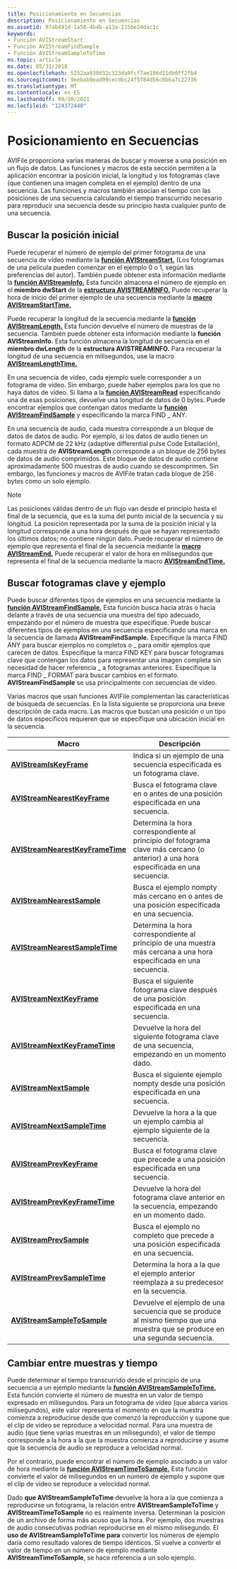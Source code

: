 ```yaml
---
title: Posicionamiento en Secuencias
description: Posicionamiento en Secuencias
ms.assetid: 97ab491d-1a58-4b4b-a13a-215be24dac1c
keywords:
- Función AVIStreamStart
- Función AVIStreamFindSample
- Función AVIStreamSampleToTime
ms.topic: article
ms.date: 05/31/2018
ms.openlocfilehash: 5252aa938d32c323da9fcf7ae106d11db0ff2fb4
ms.sourcegitcommit: 9eebab0ead09cecdbc24f5f84d56c8b6a7c22736
ms.translationtype: MT
ms.contentlocale: es-ES
ms.lasthandoff: 09/10/2021
ms.locfileid: "124372440"
---
```

# <a name="positioning-in-streams"></a>Posicionamiento en Secuencias

AVIFile proporciona varias maneras de buscar y moverse a una posición en un flujo de datos. Las funciones y macros de esta sección permiten a la aplicación encontrar la posición inicial, la longitud y los fotogramas clave (que contienen una imagen completa en el ejemplo) dentro de una secuencia. Las funciones y macros también asocian el tiempo con las posiciones de una secuencia calculando el tiempo transcurrido necesario para reproducir una secuencia desde su principio hasta cualquier punto de una secuencia.

## <a name="finding-the-starting-position"></a>Buscar la posición inicial

Puede recuperar el número de ejemplo del primer fotograma de una secuencia de vídeo mediante la [**función AVIStreamStart.**](/windows/desktop/api/Vfw/nf-vfw-avistreamstart) (Los fotogramas de una película pueden comenzar en el ejemplo 0 o 1, según las preferencias del autor). También puede obtener esta información mediante la [**función AVIStreamInfo.**](/windows/desktop/api/Vfw/nf-vfw-avistreaminfoa) Esta función almacena el número de ejemplo en el **miembro dwStart** de la [**estructura AVISTREAMINFO.**](/windows/desktop/api/Vfw/ns-vfw-avistreaminfoa) Puede recuperar la hora de inicio del primer ejemplo de una secuencia mediante la [**macro AVIStreamStartTime.**](/windows/desktop/api/Vfw/nf-vfw-avistreamstarttime)

Puede recuperar la longitud de la secuencia mediante la [**función AVIStreamLength.**](/windows/desktop/api/Vfw/nf-vfw-avistreamlength) Esta función devuelve el número de muestras de la secuencia. También puede obtener esta información mediante la **función AVIStreamInfo.** Esta función almacena la longitud de secuencia en el **miembro dwLength** de la **estructura AVISTREAMINFO.** Para recuperar la longitud de una secuencia en milisegundos, use la macro [**AVIStreamLengthTime.**](/windows/desktop/api/Vfw/nf-vfw-avistreamlengthtime)

En una secuencia de vídeo, cada ejemplo suele corresponder a un fotograma de vídeo. Sin embargo, puede haber ejemplos para los que no haya datos de vídeo. Si llama a la [**función AVIStreamRead**](/windows/desktop/api/Vfw/nf-vfw-avistreamread) especificando una de esas posiciones, devuelve una longitud de datos de 0 bytes. Puede encontrar ejemplos que contengan datos mediante la [**función AVIStreamFindSample**](/windows/desktop/api/Vfw/nf-vfw-avistreamfindsample) y especificando la marca FIND \_ ANY.

En una secuencia de audio, cada muestra corresponde a un bloque de datos de datos de audio. Por ejemplo, si los datos de audio tienen un formato ADPCM de 22 kHz (adaptive differential pulse Code Estallación), cada muestra de **AVIStreamLength** corresponde a un bloque de 256 bytes de datos de audio comprimidos. Este bloque de datos de audio contiene aproximadamente 500 muestras de audio cuando se descomprimen. Sin embargo, las funciones y macros de AVIFile tratan cada bloque de 256 bytes como un solo ejemplo.

> [!Note]  
> Las posiciones válidas dentro de un flujo van desde el principio hasta el final de la secuencia, que es la suma del punto inicial de la secuencia y su longitud. La posición representada por la suma de la posición inicial y la longitud corresponde a una hora después de que se hayan representado los últimos datos; no contiene ningún dato. Puede recuperar el número de ejemplo que representa el final de la secuencia mediante la [**macro AVIStreamEnd.**](/windows/desktop/api/Vfw/nf-vfw-avistreamend) Puede recuperar el valor de hora en milisegundos que representa el final de la secuencia mediante la macro [**AVIStreamEndTime.**](/windows/desktop/api/Vfw/nf-vfw-avistreamendtime)

 

## <a name="finding-sample-and-key-frames"></a>Buscar fotogramas clave y ejemplo

Puede buscar diferentes tipos de ejemplos en una secuencia mediante la [**función AVIStreamFindSample.**](/windows/desktop/api/Vfw/nf-vfw-avistreamfindsample) Esta función busca hacia atrás o hacia delante a través de una secuencia una muestra del tipo adecuado, empezando por el número de muestra que especifique. Puede buscar diferentes tipos de ejemplos en una secuencia especificando una marca en la secuencia de llamada **AVIStreamFindSample.** Especifique la marca FIND ANY para buscar ejemplos no completos o \_ para omitir ejemplos que carecen de datos. Especifique la marca FIND KEY para buscar fotogramas clave que contengan los datos para representar una imagen completa sin necesidad de hacer referencia \_ a fotogramas anteriores. Especifique la marca FIND \_ FORMAT para buscar cambios en el formato. **AVIStreamFindSample** se usa principalmente con secuencias de vídeo.

Varias macros que usan funciones AVIFile complementan las características de búsqueda de secuencias. En la lista siguiente se proporciona una breve descripción de cada macro. Las macros que buscan una posición o un tipo de datos específicos requieren que se especifique una ubicación inicial en la secuencia.



| Macro                                                                | Descripción                                                                                                                 |
|----------------------------------------------------------------------|-----------------------------------------------------------------------------------------------------------------------------|
| [**AVIStreamIsKeyFrame**](/windows/desktop/api/Vfw/nf-vfw-avistreamiskeyframe)                   | Indica si un ejemplo de una secuencia especificada es un fotograma clave.                                                            |
| [**AVIStreamNearestKeyFrame**](/windows/desktop/api/Vfw/nf-vfw-avistreamnearestkeyframe)         | Busca el fotograma clave en o antes de una posición especificada en una secuencia.                                                     |
| [**AVIStreamNearestKeyFrameTime**](/windows/desktop/api/Vfw/nf-vfw-avistreamnearestkeyframetime) | Determina la hora correspondiente al principio del fotograma clave más cercano (o anterior) a una hora especificada en una secuencia. |
| [**AVIStreamNearestSample**](/windows/desktop/api/Vfw/nf-vfw-avistreamnearestsample)             | Busca el ejemplo nompty más cercano en o antes de una posición especificada en una secuencia.                                       |
| [**AVIStreamNearestSampleTime**](/windows/desktop/api/Vfw/nf-vfw-avistreamnearestsampletime)     | Determina la hora correspondiente al principio de una muestra más cercana a una hora especificada en una secuencia.             |
| [**AVIStreamNextKeyFrame**](/windows/desktop/api/Vfw/nf-vfw-avistreamnextkeyframe)               | Busca el siguiente fotograma clave después de una posición especificada en una secuencia.                                                      |
| [**AVIStreamNextKeyFrameTime**](/windows/desktop/api/Vfw/nf-vfw-avistreamnextkeyframetime)       | Devuelve la hora del siguiente fotograma clave de una secuencia, empezando en un momento dado.                                               |
| [**AVIStreamNextSample**](/windows/desktop/api/Vfw/nf-vfw-avistreamnextsample)                   | Busca el siguiente ejemplo nompty desde una posición especificada en una secuencia.                                                     |
| [**AVIStreamNextSampleTime**](/windows/desktop/api/Vfw/nf-vfw-avistreamnextsampletime)           | Devuelve la hora a la que un ejemplo cambia al ejemplo siguiente de la secuencia.                                                    |
| [**AVIStreamPrevKeyFrame**](/windows/desktop/api/Vfw/nf-vfw-avistreamprevkeyframe)               | Busca el fotograma clave que precede a una posición especificada en una secuencia.                                                       |
| [**AVIStreamPrevKeyFrameTime**](/windows/desktop/api/Vfw/nf-vfw-avistreamprevkeyframetime)       | Devuelve la hora del fotograma clave anterior en la secuencia, empezando en un momento dado.                                         |
| [**AVIStreamPrevSample**](/windows/desktop/api/Vfw/nf-vfw-avistreamprevsample)                   | Busca el ejemplo no completo que precede a una posición especificada en una secuencia.                                                 |
| [**AVIStreamPrevSampleTime**](/windows/desktop/api/Vfw/nf-vfw-avistreamprevsampletime)           | Determina la hora a la que el ejemplo anterior reemplaza a su predecesor en la secuencia.                                    |
| [**AVIStreamSampleToSample**](/windows/desktop/api/Vfw/nf-vfw-avistreamsampletosample)           | Devuelve el ejemplo de una secuencia que se produce al mismo tiempo que una muestra que se produce en una segunda secuencia.                     |



 

## <a name="switching-between-samples-and-time"></a>Cambiar entre muestras y tiempo

Puede determinar el tiempo transcurrido desde el principio de una secuencia a un ejemplo mediante la [**función AVIStreamSampleToTime.**](/windows/desktop/api/Vfw/nf-vfw-avistreamsampletotime) Esta función convierte el número de muestra en un valor de tiempo expresado en milisegundos. Para un fotograma de vídeo (que abarca varios milisegundos), este valor representa el momento en que la muestra comienza a reproducirse desde que comenzó la reproducción y supone que el clip de vídeo se reproduce a velocidad normal. Para una muestra de audio (que tiene varias muestras en un milisegundo), el valor de tiempo corresponde a la hora a la que la muestra comienza a reproducirse y asume que la secuencia de audio se reproduce a velocidad normal.

Por el contrario, puede encontrar el número de ejemplo asociado a un valor de hora mediante la [**función AVIStreamTimeToSample.**](/windows/desktop/api/Vfw/nf-vfw-avistreamtimetosample) Esta función convierte el valor de milisegundos en un número de ejemplo y supone que el clip de vídeo se reproduce a velocidad normal.

Dado **que AVIStreamSampleToTime** devuelve la hora a la que comienza a reproducirse un fotograma, la relación entre **AVIStreamSampleToTime** y **AVIStreamTimeToSample** no es realmente inversa. Determinan la posición de un archivo de forma más acuso que la hora. Por ejemplo, dos muestras de audio consecutivas podrían reproducirse en el mismo milisegundo. El **uso de AVIStreamSampleToTime para** convertir los números de ejemplo daría como resultado valores de tiempo idénticos. Si vuelve a convertir el valor de tiempo en un número de ejemplo mediante **AVIStreamTimeToSample**, se hace referencia a un solo ejemplo.

 

 




